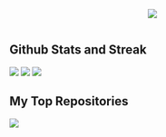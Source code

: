 <p align="center">
<img src="https://readme-typing-svg.demolab.com?font=Acme&pause=1000&color=5BCDEC&width=435&lines=I'm+full-stack+web+and+flutter+developer.+I+like+scraping." />
</p>

<div>
<img src="https://github-readme-activity-graph.cyclic.app/graph?username=DevFirdavs&theme=react-dark" alt="">
</div>

<div>
<h2>Github Stats and Streak</h2>
<img src="https://github-readme-stats.vercel.app/api?username=DevFirdavs&show_icons=true&theme=react-dark&bg_color=20232a&title_color=5bcdec&icon_color=5bcdec&text_color=ffffff" />
<img src="https://streak-stats.demolab.com?user=DevFirdavs&theme=react" />
<img src="https://github-readme-stats.vercel.app/api/top-langs/?username=Firdavs-coder&langs_count=8&layout=compact&theme=react&hide_border=true&bg_color=20232a&title_color=5bcdec&icon_color=5bcdec&hide=Jupyter%20Notebook" />
</div>

<div>
<h2>My Top Repositories</h2>
<img src="https://github-readme-stats.vercel.app/api/pin/?username=DevFirdavs&repo=Fitness-App-using-API&title_color=fff&icon_color=f9f9f9&text_color=9f9f9f&bg_color=20232a">
</div>
